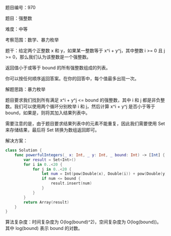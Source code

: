 题目编号：970

题目：强整数

难度：中等

考察范围：数学、暴力枚举

题干：给定两个正整数 x 和 y，如果某一整数等于 x^i + y^j，其中整数 i >= 0 且 j >= 0，那么我们认为该整数是一个强整数。

返回值小于或等于 bound 的所有强整数组成的列表。

你可以按任何顺序返回答案。在你的回答中，每个值最多出现一次。

解题思路：暴力枚举

题目要求我们找到所有满足 x^i + y^j <= bound 的强整数，其中 i 和 j 都是非负整数。我们可以使用两个循环分别枚举 i 和 j，然后计算 x^i + y^j 是否小于等于 bound，如果是，则将其加入结果列表中。

需要注意的是，由于题目要求结果列表中的元素不能重复，因此我们需要使用 Set 来存储结果，最后将 Set 转换为数组返回即可。

解决方案：

```swift
class Solution {
    func powerfulIntegers(_ x: Int, _ y: Int, _ bound: Int) -> [Int] {
        var result = Set<Int>()
        for i in 0..<20 {
            for j in 0..<20 {
                let num = Int(pow(Double(x), Double(i)) + pow(Double(y), Double(j)))
                if num <= bound {
                    result.insert(num)
                }
            }
        }
        return Array(result)
    }
}
```

算法复杂度：时间复杂度为 O(log(bound)^2)，空间复杂度为 O(log(bound))。其中 log(bound) 表示 bound 的对数。